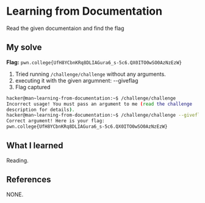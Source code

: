 
# Learning from Documentation
Read the given documentaion and find the flag

## My solve
**Flag:** `pwn.college{UfH8YCbnKRq8DLIAGura6_s-5c6.QX0ITO0wSO0AzNzEzW}`

1. Tried running `/challenge/challenge` without any arguments.
2. executing it with the given argumnent: --giveflag
3. Flag captured

```bash
hacker@man~learning-from-documentation:~$ /challenge/challenge
Incorrect usage! You must pass an argument to me (read the challenge 
description for details).
hacker@man~learning-from-documentation:~$ /challenge/challenge --giveflag
Correct argument! Here is your flag:
pwn.college{UfH8YCbnKRq8DLIAGura6_s-5c6.QX0ITO0wSO0AzNzEzW}


```

## What I learned
Reading.

## References 
NONE.